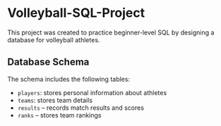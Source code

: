 # Volleyball-SQL-Project

This project was created to practice beginner-level SQL by designing a database for volleyball athletes.

##  Database Schema

The schema includes the following tables:
- `players`: stores personal information about athletes
- `teams`: stores team details
- `results` – records match results and scores
- `ranks` – stores team rankings

